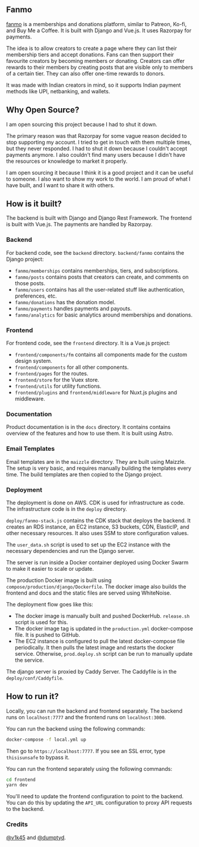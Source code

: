 ## Fanmo

[fanmo](https://fanmo.in) is a memberships and donations platform, similar to Patreon, Ko-fi, and Buy Me a Coffee. It is built with Django and Vue.js. It uses Razorpay for payments.

The idea is to allow creators to create a page where they can list their membership tiers and accept donations. Fans can then support their favourite creators by becoming members or donating. Creators can offer rewards to their members by creating posts that are visible only to members of a certain tier. They can also offer one-time rewards to donors.

It was made with Indian creators in mind, so it supports Indian payment methods like UPI, netbanking, and wallets.

## Why Open Source?

I am open sourcing this project because I had to shut it down.

The primary reason was that Razorpay for some vague reason decided to stop supporting my account. I tried to get in touch with them multiple times, but they never responded. I had to shut it down because I couldn't accept payments anymore. I also couldn't find many users because I didn't have the resources or knowledge to market it properly.

I am open sourcing it because I think it is a good project and it can be useful to someone. I also want to show my work to the world. I am proud of what I have built, and I want to share it with others.

## How is it built?

The backend is built with Django and Django Rest Framework. The frontend is built with Vue.js. The payments are handled by Razorpay.

### Backend

For backend code, see the `backend` directory. `backend/fanmo` contains the Django project:

- `fanmo/memberships` contains memberships, tiers, and subscriptions.
- `fanmo/posts` contains posts that creators can create, and comments on those posts.
- `fanmo/users` contains has all the user-related stuff like authentication, preferences, etc.
- `fanmo/donations` has the donation model.
- `fanmo/payments` handles payments and payouts.
- `fanmo/analytics` for basic analytics around memberships and donations.

### Frontend

For frontend code, see the `frontend` directory. It is a Vue.js project:

- `frontend/components/fm` contains all components made for the custom design system.
- `frontend/components` for all other components.
- `frontend/pages` for the routes.
- `frontend/store` for the Vuex store.
- `frontend/utils` for utility functions.
- `frontend/plugins` and `frontend/middleware` for Nuxt.js plugins and middleware.

### Documentation

Product documentation is in the `docs` directory. It contains contains overview of the features and how to use them. It is built using Astro.

### Email Templates

Email templates are in the `maizzle` directory. They are built using Maizzle. The setup is very basic, and requires manually building the templates every time. The build templates are then copied to the Django project.

### Deployment

The deployment is done on AWS. CDK is used for infrastructure as code. The infrastructure code is in the `deploy` directory.

`deploy/fanmo-stack.js` contains the CDK stack that deploys the backend. It creates an RDS instance, an EC2 instance, S3 buckets, CDN, ElasticIP, and other necessary resources. It also uses SSM to store configuration values.

The `user_data.sh` script is used to set up the EC2 instance with the necessary dependencies and run the Django server.

The server is run inside a Docker container deployed using Docker Swarm to make it easier to scale or update.

The production Docker image is built using `compose/production/django/Dockerfile`. The docker image also builds the frontend and docs and the static files are served using WhiteNoise.

The deployment flow goes like this:

- The docker image is manually built and pushed DockerHub. `release.sh` script is used for this.
- The docker image tag is updated in the `production.yml` docker-compose file. It is pushed to GitHub.
- The EC2 instance is configured to pull the latest docker-compose file periodically. It then pulls the latest image and restarts the docker service. Otherwise, `prod.deploy.sh` script can be run to manually update the service.

The django server is proxied by Caddy Server. The Caddyfile is in the `deploy/conf/Caddyfile`.

## How to run it?

Locally, you can run the backend and frontend separately. The backend runs on `localhost:7777` and the frontend runs on `localhost:3000`.

You can run the backend using the following commands:

```bash
docker-compose -f local.yml up
```

Then go to `https://localhost:7777`. If you see an SSL error, type `thisisunsafe` to bypass it.

You can run the frontend separately using the following commands:

```bash
cd frontend
yarn dev
```

You'll need to update the frontend configuration to point to the backend. You can do this by updating the `API_URL` configuration to proxy API requests to the backend.

### Credits

[@v1k45](https://github.com/v1k45) and [@dumptyd](https://github.com/dumptyd).
